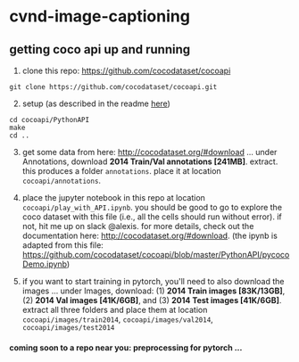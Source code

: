 # cvnd-image-captioning

## getting coco api up and running

1. clone this repo: https://github.com/cocodataset/cocoapi
```
git clone https://github.com/cocodataset/cocoapi.git
```

2. setup (as described in the readme [here](https://github.com/cocodataset/cocoapi))
```
cd cocoapi/PythonAPI
make
cd ..
```

3. get some data from here: http://cocodataset.org/#download ... under Annotations, download **2014 Train/Val annotations [241MB]**.  extract.  this produces a folder `annotations`.  place it at location `cocoapi/annotations`.
  
4. place the jupyter notebook in this repo at location `cocoapi/play_with_API.ipynb`.  you should be good to go to explore the coco dataset with this file (i.e., all the cells should run without error).  if not, hit me up on slack @alexis.  for more details, check out the documentation here: http://cocodataset.org/#download. (the ipynb is adapted from this file: https://github.com/cocodataset/cocoapi/blob/master/PythonAPI/pycocoDemo.ipynb)

5. if you want to start training in pytorch, you'll need to also download the images ... under Images, download: (1) **2014 Train images [83K/13GB]**, (2) **2014 Val images [41K/6GB]**, and (3) **2014 Test images [41K/6GB]**.  extract all three folders and place them at location `cocoapi/images/train2014`, `cocoapi/images/val2014`, `cocoapi/images/test2014`

#### coming soon to a repo near you: preprocessing for pytorch ...
